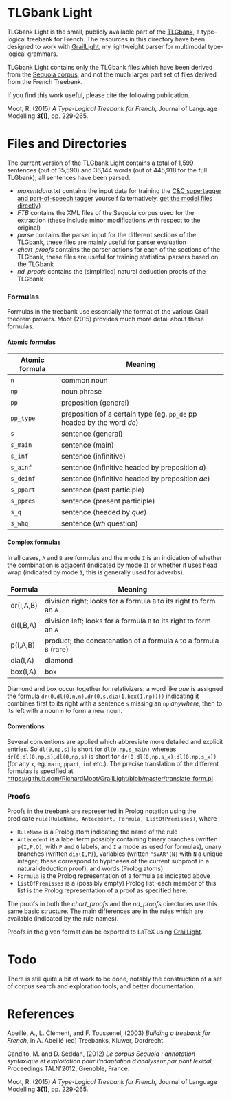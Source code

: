 # TLGbank Light

TLGbank Light is the small, publicly available part of the [TLGbank](https://richardmoot.github.io/TLGbank/), a type-logical treebank for French. The
resources in this directory have been designed to work with
[GrailLight](https://github.com/RichardMoot/GrailLight), my
lightweight parser for multimodal type-logical grammars.

TLGbank Light contains only the TLGbank files which have been
derived from the [Sequoia corpus](http://deep-sequoia.inria.fr), and not the much larger part set of files derived from the French Treebank. 

If you find this work useful, please cite the following publication.

Moot, R. (2015) _A Type-Logical Treebank for French_, Journal of
Language Modelling **3(1)**, pp. 229-265.

# Files and Directories

The current version of the TLGbank Light
contains a total of 1,599 sentences (out of 15,590) and  36,144 words (out of 445,918 for the full TLGbank); all sentences have been parsed.

- _maxentdata.txt_ contains the input data for training the [C&C supertagger
  and part-of-speech tagger](http://svn.ask.it.usyd.edu.au/trac/candc/wiki)
  yourself (alternatively, [get the model files directly](https://github.com/RichardMoot/models))
- _FTB_ contains the XML files of the Sequoia corpus used for the
extraction (these include minor modifications with respect to the original)
- _parse_ contains the parser input for the different sections of the
  TLGbank, these files are mainly useful for parser evaluation
- _chart_proofs_ contains the parser actions for each of the sections of the
  TLGbank, these files are useful for training statistical parsers
  based on the TLGbank
- _nd_proofs_ contains the (simplified) natural deduction proofs of the TLGbank

### Formulas

Formulas in the treebank use essentially the format of the various Grail theorem provers. Moot (2015) provides much more detail about these formulas.

#### Atomic formulas

Atomic formula | Meaning
---------|--------
`n` | common noun
`np` | noun phrase
`pp` | preposition (general)
`pp_type` | preposition of a certain type (eg. `pp_de` pp headed by the word _de_)
`s` | sentence (general)
`s_main` | sentence (main)
`s_inf` | sentence (infinitive) 
`s_ainf` | sentence (infinitive headed by preposition _a_) 
`s_deinf` | sentence (infinitive headed by preposition _de_) 
`s_ppart` | sentence (past participle)
`s_ppres` | sentence (present participle) 
`s_q` | sentence (headed by _que_) 
`s_whq` | sentence (_wh_ question) 

#### Complex formulas

In all cases, `A` and `B` are formulas and the mode `I` is an indication of whether the combination is adjacent (indicated by mode `0`) or whether it uses head wrap (indicated by mode `1`, this is generally used for adverbs).

Formula | Meaning
----|----
dr(I,A,B) | division right; looks for a formula `B` to its right to form an `A`
dl(I,B,A) | division left; looks for a formula `B` to its right to form an `A`
p(I,A,B)  | product; the concatenation  of a formula `A` to a formula `B` (rare)
dia(I,A)  | diamond
box(I,A) | box

Diamond and box occur together for relativizers: a word like _que_ is assigned the formula `dr(0,dl(0,n,n),dr(0,s,dia(1,box(1,np))))` indicating it combines first to its right with a sentence `s` missing an `np` _anywhere_, then to its left with a noun `n` to form a new noun.

#### Conventions

Several conventions are applied which abbreviate more detailed and explicit entries. So `dl(0,np,s)` is short for `dl(0,np,s_main)` whereas `dr(0,dl(0,np,s),dl(0,np,s)` is short for
`dr(0,dl(0,np,s_x),dl(0,np,s_x))`  (for any `x`, eg. `main`, `ppart`, `inf` etc.). The precise translation of the different formulas is specified at https://github.com/RichardMoot/GrailLight/blob/master/translate_form.pl

### Proofs 

Proofs in the treebank are represented in Prolog notation using the predicate `rule(RuleName, Antecedent, Formula, ListOfPremisses)`, where 

- `RuleName` is a Prolog atom indicating the name of the rule 
- `Antecedent` is a label term possibly containing binary branches (written `p(I,P,Q)`, with `P` and `Q` labels, and `I` a mode as used for formulas), unary branches
(written `dia(I,P)`), variables (written `'$VAR'(N)` with `N` a unique integer; these correspond to hyptheses of the current subproof in a natural deduction proof), and words (Prolog atoms) 
- `Formula` is the Prolog representation of a formula as indicated above
- `ListOfPremisses` is a (possibly empty) Prolog list; each member of this list is the Prolog representation of a proof as specified here. 

The proofs in both the _chart_proofs_  and the _nd_proofs_ directories use this same basic structure. The main differences are in the rules which are available (indicated
by the rule names). 

Proofs in the given format can be exported to LaTeX using [GrailLight](https://github.com/RichardMoot/GrailLight).

# Todo

There is still quite a bit of work to be done, notably the
construction of a set of corpus search and exploration tools, and better
documentation.

# References

Abeillé, A., L. Clément, and F. Toussenel, (2003) _Building a treebank
for French_, in A. Abeillé (ed) Treebanks, Kluwer, Dordrecht.

Candito, M. and D. Seddah, (2012) _Le corpus Sequoia : annotation
syntaxique et exploitation pour l’adaptation d’analyseur par pont
lexical_, Proceedings TALN'2012, Grenoble, France.

Moot, R. (2015) _A Type-Logical Treebank for French_, Journal of
Language Modelling **3(1)**, pp. 229-265.
